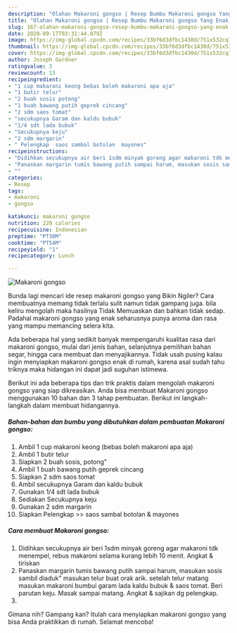 ```yaml
---
description: "Olahan Makaroni gongso | Resep Bumbu Makaroni gongso Yang Enak Dan Mudah"
title: "Olahan Makaroni gongso | Resep Bumbu Makaroni gongso Yang Enak Dan Mudah"
slug: 167-olahan-makaroni-gongso-resep-bumbu-makaroni-gongso-yang-enak-dan-mudah
date: 2020-09-17T03:31:44.079Z
image: https://img-global.cpcdn.com/recipes/33bf6d3dfbc1430d/751x532cq70/makaroni-gongso-foto-resep-utama.jpg
thumbnail: https://img-global.cpcdn.com/recipes/33bf6d3dfbc1430d/751x532cq70/makaroni-gongso-foto-resep-utama.jpg
cover: https://img-global.cpcdn.com/recipes/33bf6d3dfbc1430d/751x532cq70/makaroni-gongso-foto-resep-utama.jpg
author: Joseph Gardner
ratingvalue: 3
reviewcount: 13
recipeingredient:
- "1 cup makaroni keong bebas boleh makaroni apa aja"
- "1 butir telur"
- "2 buah sosis potong"
- "1 buah bawang putih geprek cincang"
- "2 sdm saos tomat"
- "secukupnya Garam dan kaldu bubuk"
- "1/4 sdt lada bubuk"
- "Secukupnya keju"
- "2 sdm margarin"
- " Pelengkap  saos sambal botolan  mayones"
recipeinstructions:
- "Didihkan secukupnya air beri 1sdm minyak goreng agar makaroni tdk menempel, rebus makaroni selama kurang lebih 10 menit. Angkat &amp; tiriskan"
- "Panaskan margarin tumis bawang putih sampai harum, masukan sosis sambil diaduk&#34; masukan telur buat orak arik. setelah telur matang masukan makaroni bumbui garam lada kaldu bubuk &amp; saos tomat. Beri parutan keju. Masak sampai matang. Angkat &amp; sajikan dg pelengkap."
- ""
categories:
- Resep
tags:
- makaroni
- gongso

katakunci: makaroni gongso 
nutrition: 220 calories
recipecuisine: Indonesian
preptime: "PT30M"
cooktime: "PT54M"
recipeyield: "1"
recipecategory: Lunch

---
```



![Makaroni gongso](https://img-global.cpcdn.com/recipes/33bf6d3dfbc1430d/751x532cq70/makaroni-gongso-foto-resep-utama.jpg)

Bunda lagi mencari ide resep makaroni gongso yang Bikin Ngiler? Cara membuatnya memang tidak terlalu sulit namun tidak gampang juga. bila keliru mengolah maka hasilnya Tidak Memuaskan dan bahkan tidak sedap. Padahal makaroni gongso yang enak seharusnya punya aroma dan rasa yang mampu memancing selera kita.

Ada beberapa hal yang sedikit banyak mempengaruhi kualitas rasa dari makaroni gongso, mulai dari jenis bahan, selanjutnya pemilihan bahan segar, hingga cara membuat dan menyajikannya. Tidak usah pusing kalau ingin menyiapkan makaroni gongso enak di rumah, karena asal sudah tahu triknya maka hidangan ini dapat jadi suguhan istimewa.




Berikut ini ada beberapa tips dan trik praktis dalam mengolah makaroni gongso yang siap dikreasikan. Anda bisa membuat Makaroni gongso menggunakan 10 bahan dan 3 tahap pembuatan. Berikut ini langkah-langkah dalam membuat hidangannya.

<!--inarticleads1-->

##### Bahan-bahan dan bumbu yang dibutuhkan dalam pembuatan Makaroni gongso:

1. Ambil 1 cup makaroni keong (bebas boleh makaroni apa aja)
1. Ambil 1 butir telur
1. Siapkan 2 buah sosis, potong&#34;
1. Ambil 1 buah bawang putih geprek cincang
1. Siapkan 2 sdm saos tomat
1. Ambil secukupnya Garam dan kaldu bubuk
1. Gunakan 1/4 sdt lada bubuk
1. Sediakan Secukupnya keju
1. Gunakan 2 sdm margarin
1. Siapkan  Pelengkap &gt;&gt; saos sambal botolan &amp; mayones




<!--inarticleads2-->

##### Cara membuat Makaroni gongso:

1. Didihkan secukupnya air beri 1sdm minyak goreng agar makaroni tdk menempel, rebus makaroni selama kurang lebih 10 menit. Angkat &amp; tiriskan
1. Panaskan margarin tumis bawang putih sampai harum, masukan sosis sambil diaduk&#34; masukan telur buat orak arik. setelah telur matang masukan makaroni bumbui garam lada kaldu bubuk &amp; saos tomat. Beri parutan keju. Masak sampai matang. Angkat &amp; sajikan dg pelengkap.
1. 




Gimana nih? Gampang kan? Itulah cara menyiapkan makaroni gongso yang bisa Anda praktikkan di rumah. Selamat mencoba!
